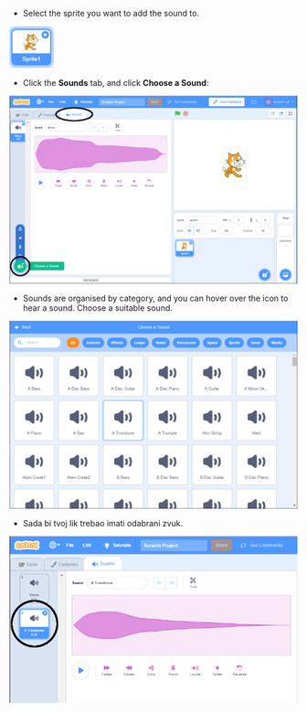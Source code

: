 + Select the sprite you want to add the sound to.

![sprite](images/sprite-select.png)

+ Click the **Sounds** tab, and click **Choose a Sound**:

![sounds and choose a sound highlight](images/import-sound.png)

+ Sounds are organised by category, and you can hover over the icon to hear a sound. Choose a suitable sound.

![menu of sounds](images/choose-sound.png)

+ Sada bi tvoj lik trebao imati odabrani zvuk.

![new sound shown against the sprite](images/sound-imported.png)